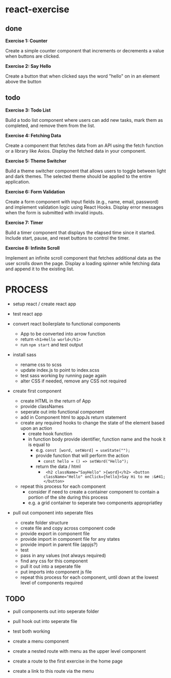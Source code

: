 # react-exercise
## done
**Exercise 1: Counter**

Create a simple counter component that increments or decrements a value when buttons are clicked.

**Exercise 2: Say Hello**

Create a button that when clicked says the word "hello" on in an element above the button

## todo
**Exercise 3: Todo List**

Build a todo list component where users can add new tasks, mark them as completed, and remove them from the list.

**Exercise 4: Fetching Data**

Create a component that fetches data from an API using the fetch function or a library like Axios. Display the fetched data in your component.

**Exercise 5: Theme Switcher**

Build a theme switcher component that allows users to toggle between light and dark themes. The selected theme should be applied to the entire application.

**Exercise 6: Form Validation**

Create a form component with input fields (e.g., name, email, password) and implement validation logic using React Hooks. Display error messages when the form is submitted with invalid inputs.

**Exercise 7: Timer**

Build a timer component that displays the elapsed time since it started. Include start, pause, and reset buttons to control the timer.

**Exercise 8: Infinite Scroll**

Implement an infinite scroll component that fetches additional data as the user scrolls down the page. Display a loading spinner while fetching data and append it to the existing list.

# PROCESS

- setup react / create react app
- test react app
- convert react boilerplate to functional components
    - App to be converted into arrow function
    - return `<h1>Hello world</h1>`
    - run `npm start` and test output
- install sass
    - rename css to scss
    - update index.js to point to index.scss
    - test sass working by running page again
    - alter CSS if needed, remove any CSS not required

- create first component 
    - create HTML in the return of App
    - provide classNames
    - seperate out into functional component
    - add in Component html to appJs return statement
    - create any required hooks to change the state of the element based upon an action  
        - create hook function
        - in function body provide identifier, function name and the hook it is equal to
            - e.g.  `const [word, setWord] = useState("");`
            - provide function that will perform the action
                - `const hello = () => setWord("Hello");`
            - return the data / html
                - ` <h2 className="SayHello" >{word}</h2>
                    <button className="Hello" onClick={hello}>Say Hi to me :&#41;</button>`
    - repeat this process for each component
        - consider if need to create a container component to contain a portion of the site during this process
        - e.g. a grid container to seperate two components appropriatley 

- pull out component into seperate files
    - create folder structure
    - create file and copy across component code
    - provide export in component file
    - provide import in component file for any states
    - provide import in parent file (appjs?)
    - test
    - pass in any values (not always required)
    - find any css for this component
    - pull it out into a seperate file
    - put imports into component js file
    - repeat this process for each component, until down at the lowest level of components required

## TODO
- pull components out into seperate folder
- pull hook out into seperate file
- test both working

- create a menu component
- create a nested route with menu as the upper level component
- create a route to the first exercise in the home page
- create a link to this route via the menu

